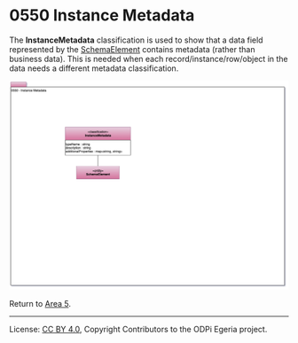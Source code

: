 <!-- SPDX-License-Identifier: CC-BY-4.0 -->
<!-- Copyright Contributors to the ODPi Egeria project. -->

# 0550 Instance Metadata

The **InstanceMetadata** classification is used to show that a data field
represented by the [SchemaElement](0501-Schema-Elements.md)
contains metadata (rather than business data).  This is needed
when each record/instance/row/object in the data needs a different metadata classification.


![UML](0550-Instance-Metadata.png#pagewidth)


Return to [Area 5](Area-5-models.md).

----
License: [CC BY 4.0](https://creativecommons.org/licenses/by/4.0/),
Copyright Contributors to the ODPi Egeria project.